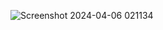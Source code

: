   ![Screenshot 2024-04-06 021134](https://github.com/kh4liddx/Anarchy-Panel/assets/119008410/a8749876-d30c-4f51-a3bb-038b367c2052)
